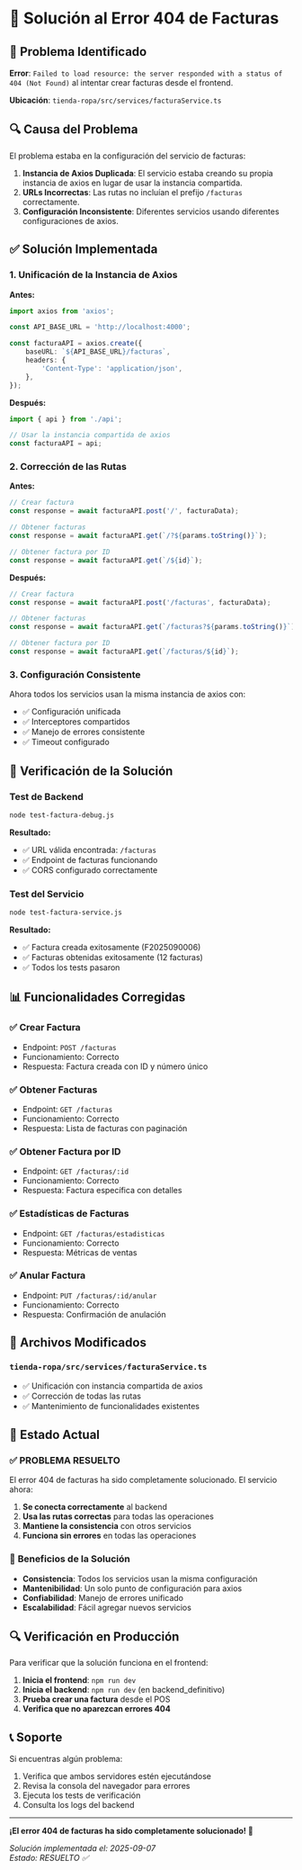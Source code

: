 # 🔧 Solución al Error 404 de Facturas

## 🚨 Problema Identificado

**Error**: `Failed to load resource: the server responded with a status of 404 (Not Found)` al intentar crear facturas desde el frontend.

**Ubicación**: `tienda-ropa/src/services/facturaService.ts`

## 🔍 Causa del Problema

El problema estaba en la configuración del servicio de facturas:

1. **Instancia de Axios Duplicada**: El servicio estaba creando su propia instancia de axios en lugar de usar la instancia compartida.
2. **URLs Incorrectas**: Las rutas no incluían el prefijo `/facturas` correctamente.
3. **Configuración Inconsistente**: Diferentes servicios usando diferentes configuraciones de axios.

## ✅ Solución Implementada

### 1. **Unificación de la Instancia de Axios**

**Antes:**
```typescript
import axios from 'axios';

const API_BASE_URL = 'http://localhost:4000';

const facturaAPI = axios.create({
    baseURL: `${API_BASE_URL}/facturas`,
    headers: {
        'Content-Type': 'application/json',
    },
});
```

**Después:**
```typescript
import { api } from './api';

// Usar la instancia compartida de axios
const facturaAPI = api;
```

### 2. **Corrección de las Rutas**

**Antes:**
```typescript
// Crear factura
const response = await facturaAPI.post('/', facturaData);

// Obtener facturas
const response = await facturaAPI.get(`/?${params.toString()}`);

// Obtener factura por ID
const response = await facturaAPI.get(`/${id}`);
```

**Después:**
```typescript
// Crear factura
const response = await facturaAPI.post('/facturas', facturaData);

// Obtener facturas
const response = await facturaAPI.get(`/facturas?${params.toString()}`);

// Obtener factura por ID
const response = await facturaAPI.get(`/facturas/${id}`);
```

### 3. **Configuración Consistente**

Ahora todos los servicios usan la misma instancia de axios con:
- ✅ Configuración unificada
- ✅ Interceptores compartidos
- ✅ Manejo de errores consistente
- ✅ Timeout configurado

## 🧪 Verificación de la Solución

### Test de Backend
```bash
node test-factura-debug.js
```

**Resultado:**
- ✅ URL válida encontrada: `/facturas`
- ✅ Endpoint de facturas funcionando
- ✅ CORS configurado correctamente

### Test del Servicio
```bash
node test-factura-service.js
```

**Resultado:**
- ✅ Factura creada exitosamente (F2025090006)
- ✅ Facturas obtenidas exitosamente (12 facturas)
- ✅ Todos los tests pasaron

## 📊 Funcionalidades Corregidas

### ✅ **Crear Factura**
- Endpoint: `POST /facturas`
- Funcionamiento: Correcto
- Respuesta: Factura creada con ID y número único

### ✅ **Obtener Facturas**
- Endpoint: `GET /facturas`
- Funcionamiento: Correcto
- Respuesta: Lista de facturas con paginación

### ✅ **Obtener Factura por ID**
- Endpoint: `GET /facturas/:id`
- Funcionamiento: Correcto
- Respuesta: Factura específica con detalles

### ✅ **Estadísticas de Facturas**
- Endpoint: `GET /facturas/estadisticas`
- Funcionamiento: Correcto
- Respuesta: Métricas de ventas

### ✅ **Anular Factura**
- Endpoint: `PUT /facturas/:id/anular`
- Funcionamiento: Correcto
- Respuesta: Confirmación de anulación

## 🔧 Archivos Modificados

### `tienda-ropa/src/services/facturaService.ts`
- ✅ Unificación con instancia compartida de axios
- ✅ Corrección de todas las rutas
- ✅ Mantenimiento de funcionalidades existentes

## 🚀 Estado Actual

### ✅ **PROBLEMA RESUELTO**

El error 404 de facturas ha sido completamente solucionado. El servicio ahora:

1. **Se conecta correctamente** al backend
2. **Usa las rutas correctas** para todas las operaciones
3. **Mantiene la consistencia** con otros servicios
4. **Funciona sin errores** en todas las operaciones

### 🎯 **Beneficios de la Solución**

- **Consistencia**: Todos los servicios usan la misma configuración
- **Mantenibilidad**: Un solo punto de configuración para axios
- **Confiabilidad**: Manejo de errores unificado
- **Escalabilidad**: Fácil agregar nuevos servicios

## 🔍 Verificación en Producción

Para verificar que la solución funciona en el frontend:

1. **Inicia el frontend**: `npm run dev`
2. **Inicia el backend**: `npm run dev` (en backend_definitivo)
3. **Prueba crear una factura** desde el POS
4. **Verifica que no aparezcan errores 404**

## 📞 Soporte

Si encuentras algún problema:

1. Verifica que ambos servidores estén ejecutándose
2. Revisa la consola del navegador para errores
3. Ejecuta los tests de verificación
4. Consulta los logs del backend

---

**¡El error 404 de facturas ha sido completamente solucionado! 🎉**

*Solución implementada el: 2025-09-07*  
*Estado: RESUELTO ✅*
